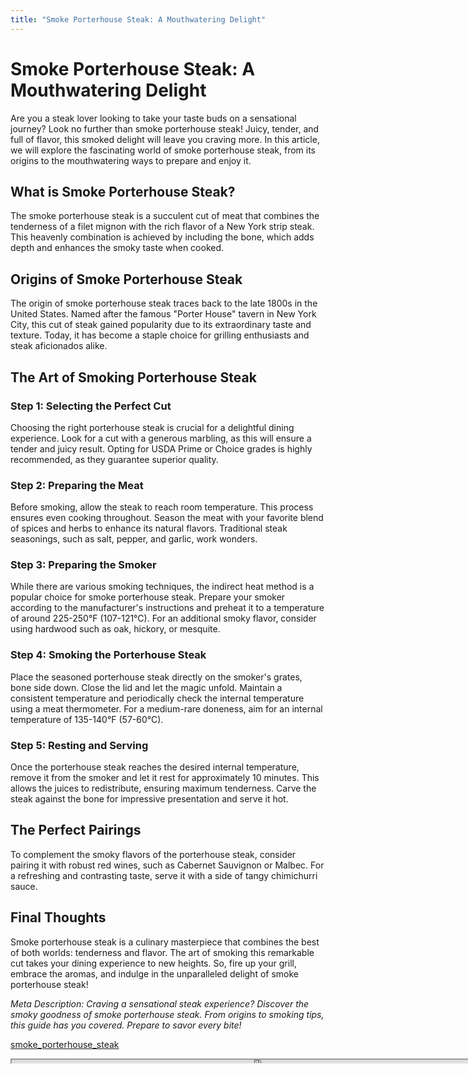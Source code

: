 ```yaml
---
title: "Smoke Porterhouse Steak: A Mouthwatering Delight"
---
```

# Smoke Porterhouse Steak: A Mouthwatering Delight

Are you a steak lover looking to take your taste buds on a sensational journey? Look no further than smoke porterhouse steak! Juicy, tender, and full of flavor, this smoked delight will leave you craving more. In this article, we will explore the fascinating world of smoke porterhouse steak, from its origins to the mouthwatering ways to prepare and enjoy it.

## What is Smoke Porterhouse Steak?

The smoke porterhouse steak is a succulent cut of meat that combines the tenderness of a filet mignon with the rich flavor of a New York strip steak. This heavenly combination is achieved by including the bone, which adds depth and enhances the smoky taste when cooked.

## Origins of Smoke Porterhouse Steak

The origin of smoke porterhouse steak traces back to the late 1800s in the United States. Named after the famous "Porter House" tavern in New York City, this cut of steak gained popularity due to its extraordinary taste and texture. Today, it has become a staple choice for grilling enthusiasts and steak aficionados alike.

## The Art of Smoking Porterhouse Steak

### Step 1: Selecting the Perfect Cut

Choosing the right porterhouse steak is crucial for a delightful dining experience. Look for a cut with a generous marbling, as this will ensure a tender and juicy result. Opting for USDA Prime or Choice grades is highly recommended, as they guarantee superior quality.

### Step 2: Preparing the Meat

Before smoking, allow the steak to reach room temperature. This process ensures even cooking throughout. Season the meat with your favorite blend of spices and herbs to enhance its natural flavors. Traditional steak seasonings, such as salt, pepper, and garlic, work wonders.

### Step 3: Preparing the Smoker

While there are various smoking techniques, the indirect heat method is a popular choice for smoke porterhouse steak. Prepare your smoker according to the manufacturer's instructions and preheat it to a temperature of around 225-250°F (107-121°C). For an additional smoky flavor, consider using hardwood such as oak, hickory, or mesquite.

### Step 4: Smoking the Porterhouse Steak

Place the seasoned porterhouse steak directly on the smoker's grates, bone side down. Close the lid and let the magic unfold. Maintain a consistent temperature and periodically check the internal temperature using a meat thermometer. For a medium-rare doneness, aim for an internal temperature of 135-140°F (57-60°C).

### Step 5: Resting and Serving

Once the porterhouse steak reaches the desired internal temperature, remove it from the smoker and let it rest for approximately 10 minutes. This allows the juices to redistribute, ensuring maximum tenderness. Carve the steak against the bone for impressive presentation and serve it hot.

## The Perfect Pairings

To complement the smoky flavors of the porterhouse steak, consider pairing it with robust red wines, such as Cabernet Sauvignon or Malbec. For a refreshing and contrasting taste, serve it with a side of tangy chimichurri sauce.

## Final Thoughts

Smoke porterhouse steak is a culinary masterpiece that combines the best of both worlds: tenderness and flavor. The art of smoking this remarkable cut takes your dining experience to new heights. So, fire up your grill, embrace the aromas, and indulge in the unparalleled delight of smoke porterhouse steak!

*Meta Description: Craving a sensational steak experience? Discover the smoky goodness of smoke porterhouse steak. From origins to smoking tips, this guide has you covered. Prepare to savor every bite!*

[smoke_porterhouse_steak](https://foxheightspubandgrill.com/post/smoke_porterhouse_steak)

<iframe src='https://foxheightspubandgrill.com/post/smoke_porterhouse_steak' width='800' height='5'></iframe>